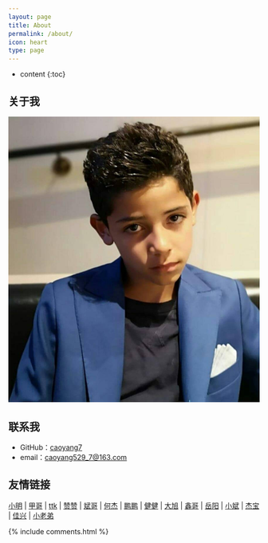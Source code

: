 ```yaml
---
layout: page
title: About
permalink: /about/
icon: heart
type: page
---
```


* content
{:toc}

## 关于我

![My helpful screenshot](/assets/tupian.jpg)

## 联系我

* GitHub：[caoyang7](https://github.com/caoyang7)
* email：caoyang529_7@163.com


## 友情链接
[小明](https://victorfengming.github.io//) \|
[甲哥](https://raoweijiapng.github.io/) \|
[ttk](https://ttk1907.github.io/) \|
[赞赞](https://llzanz.github.io/) \|
[斌哥](https://gaohaibin3000.github.io/) \|
[何杰](https://hejie615.github.io/) \|
[鹏鹏](https://zhengyupengzz.github.io) \|
[健健](https://qijian160.github.io/) \|
[大旭](https://nineberg.github.io/) \|
[鑫哥](https://yangxin19970404.github.io/) \|
[岳阳](https://1978413822.github.io) \|
[小斌](https://tongzebin.github.io/) \|
[杰宝](https://jiesangqaq.github.io/) \|
[佳兴](https://xjx19970831.github.io/) \|
[小老弟](https://wxy20170906.github.io/)

{% include comments.html %}
